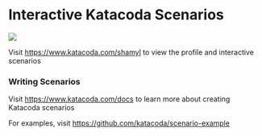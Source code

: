 # Interactive Katacoda Scenarios

[![](http://shields.katacoda.com/katacoda/shamyl/count.svg)](https://www.katacoda.com/shamyl "Get your profile on Katacoda.com")

Visit https://www.katacoda.com/shamyl to view the profile and interactive scenarios

### Writing Scenarios
Visit https://www.katacoda.com/docs to learn more about creating Katacoda scenarios

For examples, visit https://github.com/katacoda/scenario-example

